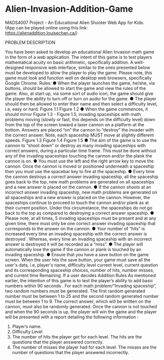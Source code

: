 # Alien-Invasion-Addition-Game

MADS4007 Project - An Educational Alien Shooter Web App for Kids.    
(App can be played online using this link: https://alienaddition.louisechan.ca/)

PROBLEM DESCRIPTION

You have been asked to develop an educational Alien Invasion math game in the form of a
web application. The intent of this game is to test players mathematical acuity on basic
arithmetic, specifically addition.
A well-designed responsive web interface, similar to the ones presented below must be
developed to allow the player to play the game. Please note, this game must look and
function well on desktop web browsers, specifically Google Chrome.
Rules:
● When the player launches the game, he/she, via buttons, should be allowed to start
the game and view the rules of the game. Also, at start up, via some sort of audio
icon, the game should give the player the ability to turn off or turn on audio for the
game.
● The player should then be allowed to enter their name and then select a difficulty
level, i.e, easy or hard.
Figure 1.1
Figure 1.2
● When the game commences, it should mirror Figure 1.3 - Figure 1.5, invading
spaceships with math problems moving (slowly or fast, this depends on the difficulty
level) down from the top of the screen toward a laser cannon on a platform at the
bottom. Answers are placed “on” the cannon to “destroy” the invader with the correct
answer. Note, each spaceship MUST move at slightly different speeds.
Figure 1.3
Figure 1.4
Figure 1.5
● The aim of the game is to use the cannon to “shoot down” or destroy as many
invading spaceships with correct answers, during a particular time frame. This must
be done without any of the invading spaceships touching the cannon and/or the
plank the cannon is on.
● You must use the left and the right arrow key to move the cannon. Once the cannon
is moved or positioned underneath a spaceship then you must use the spacebar key
to fire at the spaceship.
● Every time the cannon destroys a correct answer invading spaceship, all the
spaceship goes back to the top, new math problems are generated on all
spaceships and a new answer is placed on the cannon.
● If the cannon shoots at an incorrect answer invading spaceship, new math problems
are generated on all spaceships and a new answer is placed on the cannon.
However, the spaceships continue to proceed to touch the cannon and/or plank as at
their current position. Under this circumstance, the spaceships do not go back to the
top as compared to destroying a correct answer spaceship.
● Please note, at all times, 5 invading spaceships must be present and at any given
time, there must only be one correct answer invading spaceship that corresponds to
the answer on the cannon.
● Your number of “hits” is increased every time an invading spaceship with the correct
answer is destroyed . Whereas, every time an invading spaceship with an incorrect
answer is destroyed it will be recorded as a “miss”.
● The player will automatically lose the game if the cannon or plank is touched
by an invading spaceship.
● Ensure that you have a save button on the game screen. When the user hits the
save button, your game must save all the user's data, i.e, player's name, difficulty
level current level, current question and its corresponding spaceship choices, number
of hits, number misses, and current time Remaining. If a user decides
Addition Rules
As mentioned earlier, the intention of this game is to test the player’s ability to add
basic numbers within 90 seconds .
For each math problem/“Invading spaceship”, two random numbers must be
generated. The first random generated number must be between 1 to 25 and the
second random generated number must be between 1 to 9. The correct answer,
which will be written on the cannon, must also be randomly generated.
Once the cannon is not touched and when the 90 seconds is up, the player will win
the game and the player will be presented with a report detailing the following
information :
1. Player’s name.
2. Difficulty Level
3. The number of hits the player got for each level. The hits are the questions
that the player answered correctly.
4. The number of misses the player had for each level. The misses are the
number of questions that the player answered incorrectly.

